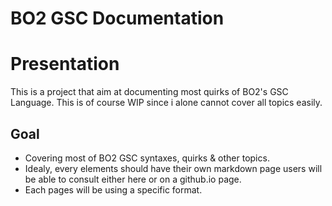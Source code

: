 # BO2 GSC Documentation

# Presentation

This is a project that aim at documenting most quirks of BO2's GSC Language.
This is of course WIP since i alone cannot cover all topics easily.

## Goal

- Covering most of BO2 GSC syntaxes, quirks & other topics.
- Idealy, every elements should have their own markdown page users will be able to consult either here or on a github.io page.
- Each pages will be using a specific format.
